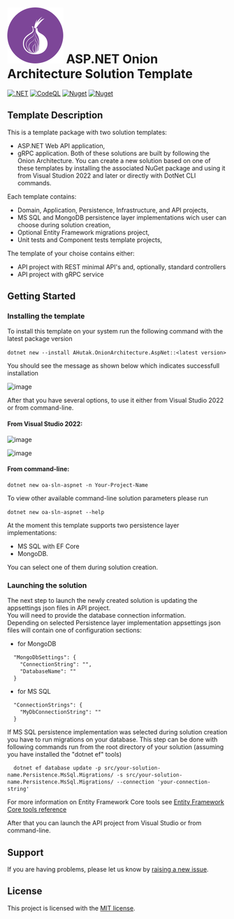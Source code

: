 # ![icon](https://raw.githubusercontent.com/agutak/aspnet-onion-template/master/.github/icon.png) ASP.NET Onion Architecture Solution Template
[![.NET](https://github.com/agutak/aspnet-clean-template/actions/workflows/build-test-dotnet.yml/badge.svg?branch=master)](https://github.com/agutak/aspnet-clean-template/actions/workflows/build-test-dotnet.yml)
[![CodeQL](https://github.com/agutak/aspnet-clean-template/actions/workflows/codeql-analysis.yml/badge.svg)](https://github.com/agutak/aspnet-clean-template/actions/workflows/codeql-analysis.yml)
[![Nuget](https://img.shields.io/nuget/vpre/AHutak.OnionArchitecture.AspNet?label=NuGet)](https://www.nuget.org/packages/AHutak.OnionArchitecture.AspNet)
[![Nuget](https://img.shields.io/nuget/dt/AHutak.OnionArchitecture.AspNet?label=Downloads)](https://www.nuget.org/packages/AHutak.OnionArchitecture.AspNet)

## Template Description
This is a template package with two solution templates:
- ASP.NET Web API application,
- gRPC application.
Both of these solutions are built by following the Onion Architecture.
You can create a new solution based on one of these templates by installing the associated NuGet package and using it from Visual Studion 2022 and later or directly with DotNet CLI commands.

Each template contains:
- Domain, Application, Persistence, Infrastructure, and API projects,
- MS SQL and MongoDB persistence layer implementations wich user can choose during solution creation,
- Optional Entity Framework migrations project,
- Unit tests and Component tests template projects,

The template of your choise contains either:
- API project with REST minimal API's and, optionally, standard controllers
- API project with gRPC service

## Getting Started

### Installing the template

To install this template on your system run the following command with the latest package version

``` dotnet new --install AHutak.OnionArchitecture.AspNet::<latest version> ```

You should see the message as shown below which indicates successfull installation

![image](https://user-images.githubusercontent.com/25172188/182178033-81915e64-19e4-4cec-845f-ec44d6dc1048.png)

After that you have several options, to use it either from Visual Studio 2022 or from command-line.  

#### From Visual Studio 2022:

![image](https://user-images.githubusercontent.com/25172188/182181390-03ede690-426e-49a3-85a6-f588b8edb60a.png)

![image](https://user-images.githubusercontent.com/25172188/182181727-e2fda348-8eca-4dad-8bdd-479b0e7cf428.png)

#### From command-line:

``` dotnet new oa-sln-aspnet -n Your-Project-Name ```

To view other available command-line solution parameters please run

``` dotnet new oa-sln-aspnet --help ```

At the moment this template supports two persistence layer implementations: 
- MS SQL with EF Core
- MongoDB.  

You can select one of them during solution creation.

### Launching the solution

The next step to launch the newly created solution is updating the appsettings json files in API project.  
You will need to provide the database connection information.  
Depending on selected Persistence layer implementation appsettings json files will contain one of configuration sections: 

- for MongoDB

``` 
  "MongoDbSettings": {
    "ConnectionString": "",
    "DatabaseName": ""
  }
```

- for MS SQL
``` 
  "ConnectionStrings": {
    "MyDbConnectionString": ""
  }
```

If MS SQL persistence implementation was selected during solution creation you have to run migrations on your database.
This step can be done with following commands run from the root directory of your solution (assuming you have installed the "dotnet ef" tools)

``` 
  dotnet ef database update -p src/your-solution-name.Persistence.MsSql.Migrations/ -s src/your-solution-name.Persistence.MsSql.Migrations/ --connection 'your-connection-string' 
```

For more information on Entity Framework Core tools see [Entity Framework Core tools reference](https://docs.microsoft.com/en-us/ef/core/cli/dotnet)


After that you can launch the API project from Visual Studio or from command-line.

## Support

If you are having problems, please let us know by [raising a new issue](https://github.com/agutak/aspnet-onion-template/issues/new/choose).

## License

This project is licensed with the [MIT license](LICENSE).
